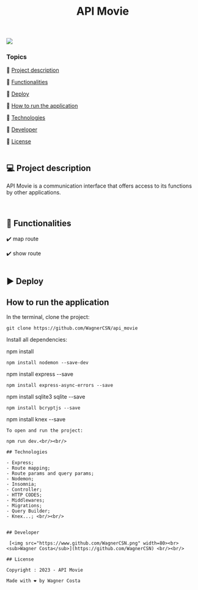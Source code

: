 <h1 align="center">API Movie</h1> 

<p><br/><br/>
   <img src="http://img.shields.io/static/v1?label=STATUS&message=CONCLUIDO&color=GREEN&style=for-the-badge"/>
</p>

### Topics 

:small_blue_diamond: [Project description](#-project-description)

:small_blue_diamond: [Functionalities](#-functionalities)

:small_blue_diamond: [Deploy](#arrow_forward-deploy)

:small_blue_diamond: [How to run the application](#how-to-run-the-application)

:small_blue_diamond: [Technologies](#technologies)

:small_blue_diamond: [Developer](#developer)

:small_blue_diamond: [License](#license)<br/><br/>


## 💻 Project description

<p align="justify">
  
API Movie is a communication interface that offers access to its functions by other applications.
</p><br/>

## 🔨 Functionalities

:heavy_check_mark: map route  

:heavy_check_mark: show route <br/><br/>

## :arrow_forward: Deploy  




## How to run the application  

In the terminal, clone the project: 

```
git clone https://github.com/WagnerCSN/api_movie
```

Install all dependencies:

npm install
```
npm install nodemon --save-dev
```
npm install express --save
```
npm install express-async-errors --save
```
npm install sqlite3 sqlite --save
```
npm install bcryptjs --save
```
npm install knex --save
```
To open and run the project:

npm run dev.<br/><br/>

## Technologies 

- Express;
- Route mapping;
- Route params and query params;
- Nodemon;
- Insomnia;
- Controller;
- HTTP CODES;
- Middlewares;
- Migrations;
- Query Builder;
- Knex...; <br/><br/>


## Developer 

 [<img src="https://www.github.com/WagnerCSN.png" width=80><br><sub>Wagner Costa</sub>](https://github.com/WagnerCSN) <br/><br/>

## License 

Copyright : 2023 - API Movie

Made with ❤️ by Wagner Costa
